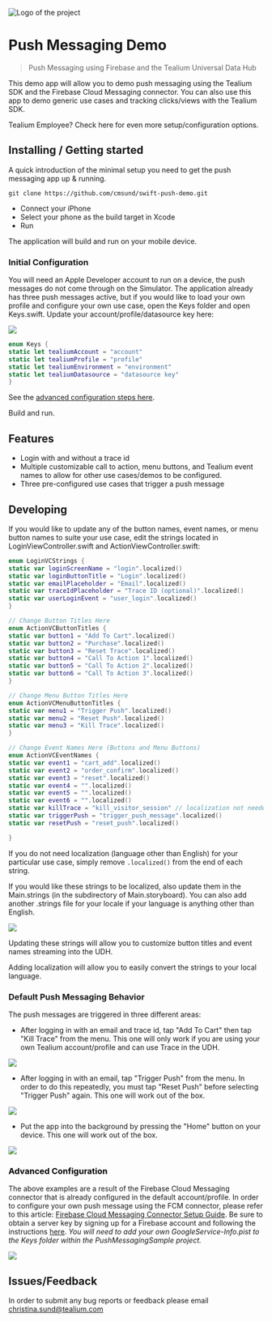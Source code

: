 ![Logo of the project](https://tealium.com/wp-content/uploads/2015/12/tealium_footer_logo_01-206x49.png)

# Push Messaging Demo 
> Push Messaging using Firebase and the Tealium Universal Data Hub

This demo app will allow you to demo push messaging using the Tealium SDK and the Firebase Cloud Messaging connector. You can also use this app to demo generic use cases and tracking clicks/views with the Tealium SDK.

Tealium Employee? Check here for even more setup/configuration options.

## Installing / Getting started

A quick introduction of the minimal setup you need to get the push messaging app up &
running.

```shell
git clone https://github.com/cmsund/swift-push-demo.git
```

* Connect your iPhone
* Select your phone as the build target in Xcode
* Run

The application will build and run on your mobile device. 

### Initial Configuration

You will need an Apple Developer account to run on a device, the push messages do not come through on the Simulator. The application already has three push messages active, but if you would like to load your own profile and configure your own use case, open the Keys folder and open Keys.swift. Update your account/profile/datasource key here:

![](http://christinasund.com/images/keys.png)

```swift
enum Keys {
static let tealiumAccount = "account"
static let tealiumProfile = "profile"
static let tealiumEnvironment = "environment"
static let tealiumDatasource = "datasource key"
}
```

See the [advanced configuration steps here](#advanced-config).

Build and run.

## Features

* Login with and without a trace id
* Multiple customizable call to action, menu buttons, and Tealium event names to allow for other use cases/demos to be configured.
* Three pre-configured use cases that trigger a push message

## Developing

If you would like to update any of the button names, event names, or menu button names to suite your use case, edit the strings located in LoginViewController.swift and ActionViewController.swift:

```swift
enum LoginVCStrings {
static var loginScreenName = "login".localized()
static var loginButtonTitle = "Login".localized()
static var emailPlaceholder = "Email".localized()
static var traceIdPlaceholder = "Trace ID (optional)".localized()
static var userLoginEvent = "user_login".localized()
}
```

```swift
// Change Button Titles Here
enum ActionVCButtonTitles {
static var button1 = "Add To Cart".localized()
static var button2 = "Purchase".localized()
static var button3 = "Reset Trace".localized()
static var button4 = "Call To Action 1".localized()
static var button5 = "Call To Action 2".localized()
static var button6 = "Call To Action 3".localized()
}

// Change Menu Button Titles Here
enum ActionVCMenuButtonTitles {
static var menu1 = "Trigger Push".localized()
static var menu2 = "Reset Push".localized()
static var menu3 = "Kill Trace".localized()
}

// Change Event Names Here (Buttons and Menu Buttons)
enum ActionVCEventNames {
static var event1 = "cart_add".localized()
static var event2 = "order_confirm".localized()
static var event3 = "reset".localized()
static var event4 = "".localized()
static var event5 = "".localized()
static var event6 = "".localized()
static var killTrace = "kill_visitor_session" // localization not needed
static var triggerPush = "trigger_push_message".localized()
static var resetPush = "reset_push".localized()

}
```
If you do not need localization (language other than English) for your particular use case, simply remove `.localized()` from the end of each string.

If you would like these strings to be localized, also update them in the Main.strings (in the subdirectory of Main.storyboard). You can also add another .strings file for your locale if your language is anything other than English.

![](http://christinasund.com/images/mainstrings.png)

Updating these strings will allow you to customize button titles and event names streaming into the UDH.

Adding localization will allow you to easily convert the strings to your local language.

### Default Push Messaging Behavior

The push messages are triggered in three different areas:

* After logging in with an email and trace id, tap "Add To Cart" then tap "Kill Trace" from the menu. This one will only work if you are using your own Tealium account/profile and can use Trace in the UDH.

![](http://christinasund.com/images/cart_abandon.png)

* After logging in with an email, tap "Trigger Push" from the menu. In order to do this repeatedly, you must tap "Reset Push" before selecting "Trigger Push" again. This one will work out of the box.

![](http://christinasund.com/images/trigger_push.png)

* Put the app into the background by pressing the "Home" button on your device. This one will work out of the box.

![](http://christinasund.com/images/background.png)

###  <a name="advanced-config" style="color:black">Advanced Configuration</a>

The above examples are a result of the Firebase Cloud Messaging connector that is already configured in the default account/profile. In order to configure your own push message using the FCM connector, please refer to this article: [Firebase Cloud Messaging Connector Setup Guide](https://community.tealiumiq.com/t5/Universal-Data-Hub/Firebase-Cloud-Messaging-Connector-Setup-Guide/ta-p/20269). Be sure to obtain a server key by signing up for a Firebase account and following the instructions [here](https://firebase.google.com/docs/cloud-messaging/ios/client). _You will need to add your own GoogleService-Info.pist to the Keys folder within the PushMessagingSample project._

![](http://christinasund.com/images/fbsetup.png) 


## Issues/Feedback

In order to submit any bug reports or feedback please email christina.sund@tealium.com

